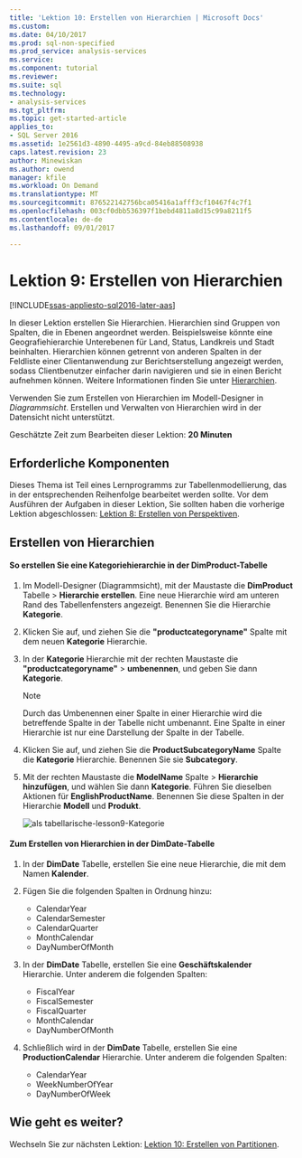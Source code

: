 ```yaml
---
title: 'Lektion 10: Erstellen von Hierarchien | Microsoft Docs'
ms.custom: 
ms.date: 04/10/2017
ms.prod: sql-non-specified
ms.prod_service: analysis-services
ms.service: 
ms.component: tutorial
ms.reviewer: 
ms.suite: sql
ms.technology:
- analysis-services
ms.tgt_pltfrm: 
ms.topic: get-started-article
applies_to:
- SQL Server 2016
ms.assetid: 1e2561d3-4890-4495-a9cd-84eb88508938
caps.latest.revision: 23
author: Minewiskan
ms.author: owend
manager: kfile
ms.workload: On Demand
ms.translationtype: MT
ms.sourcegitcommit: 876522142756bca05416a1afff3cf10467f4c7f1
ms.openlocfilehash: 003cf0dbb536397f1bebd4811a8d15c99a8211f5
ms.contentlocale: de-de
ms.lasthandoff: 09/01/2017

---
```

# <a name="lesson-9-create-hierarchies"></a>Lektion 9: Erstellen von Hierarchien
[!INCLUDE[ssas-appliesto-sql2016-later-aas](../includes/ssas-appliesto-sql2016-later-aas.md)]

In dieser Lektion erstellen Sie Hierarchien. Hierarchien sind Gruppen von Spalten, die in Ebenen angeordnet werden. Beispielsweise könnte eine Geografiehierarchie Unterebenen für Land, Status, Landkreis und Stadt beinhalten. Hierarchien können getrennt von anderen Spalten in der Feldliste einer Clientanwendung zur Berichtserstellung angezeigt werden, sodass Clientbenutzer einfacher darin navigieren und sie in einen Bericht aufnehmen können. Weitere Informationen finden Sie unter [Hierarchien](../analysis-services/tabular-models/hierarchies-ssas-tabular.md).  
  
Verwenden Sie zum Erstellen von Hierarchien im Modell-Designer in *Diagrammsicht*. Erstellen und Verwalten von Hierarchien wird in der Datensicht nicht unterstützt.  
  
Geschätzte Zeit zum Bearbeiten dieser Lektion: **20 Minuten**  
  
## <a name="prerequisites"></a>Erforderliche Komponenten  
Dieses Thema ist Teil eines Lernprogramms zur Tabellenmodellierung, das in der entsprechenden Reihenfolge bearbeitet werden sollte. Vor dem Ausführen der Aufgaben in dieser Lektion, Sie sollten haben die vorherige Lektion abgeschlossen: [Lektion 8: Erstellen von Perspektiven](../analysis-services/lesson-8-create-perspectives.md).  
  
## <a name="create-hierarchies"></a>Erstellen von Hierarchien  
  
#### <a name="to-create-a-category-hierarchy-in-the-dimproduct-table"></a>So erstellen Sie eine Kategoriehierarchie in der DimProduct-Tabelle  
  
1.  Im Modell-Designer (Diagrammsicht), mit der Maustaste die **DimProduct** Tabelle > **Hierarchie erstellen**. Eine neue Hierarchie wird am unteren Rand des Tabellenfensters angezeigt. Benennen Sie die Hierarchie **Kategorie**.  
  
2.  Klicken Sie auf, und ziehen Sie die **"productcategoryname"** Spalte mit dem neuen **Kategorie** Hierarchie.  
  
3.  In der **Kategorie** Hierarchie mit der rechten Maustaste die **"productcategoryname"** > **umbenennen**, und geben Sie dann **Kategorie**.  
  
    > [!NOTE]  
    > Durch das Umbenennen einer Spalte in einer Hierarchie wird die betreffende Spalte in der Tabelle nicht umbenannt. Eine Spalte in einer Hierarchie ist nur eine Darstellung der Spalte in der Tabelle.  
  
4.  Klicken Sie auf, und ziehen Sie die **ProductSubcategoryName** Spalte die **Kategorie** Hierarchie. Benennen Sie sie **Subcategory**. 
  
5.  Mit der rechten Maustaste die **ModelName** Spalte > **Hierarchie hinzufügen**, und wählen Sie dann **Kategorie**. Führen Sie dieselben Aktionen für **EnglishProductName**. Benennen Sie diese Spalten in der Hierarchie **Modell** und **Produkt**.  

    ![als tabellarische-lesson9-Kategorie](../analysis-services/media/as-tabular-lesson9-category.png)
  
#### <a name="to-create-hierarchies-in-the-dimdate-table"></a>Zum Erstellen von Hierarchien in der DimDate-Tabelle  
  
1.  In der **DimDate** Tabelle, erstellen Sie eine neue Hierarchie, die mit dem Namen **Kalender**.  
  
3.  Fügen Sie die folgenden Spalten in Ordnung hinzu:

    *  CalendarYear
    *  CalendarSemester
    *  CalendarQuarter
    *  MonthCalendar
    *  DayNumberOfMonth
    
4.  In der **DimDate** Tabelle, erstellen Sie eine **Geschäftskalender** Hierarchie. Unter anderem die folgenden Spalten:  
  
    *  FiscalYear
    *  FiscalSemester
    *  FiscalQuarter
    *  MonthCalendar
    *  DayNumberOfMonth
  
5.  Schließlich wird in der **DimDate** Tabelle, erstellen Sie eine **ProductionCalendar** Hierarchie. Unter anderem die folgenden Spalten:  
    *  CalendarYear
    *  WeekNumberOfYear
    *  DayNumberOfWeek
  
 ## <a name="whats-next"></a>Wie geht es weiter?
Wechseln Sie zur nächsten Lektion: [Lektion 10: Erstellen von Partitionen](../analysis-services/lesson-10-create-partitions.md). 
  
  

